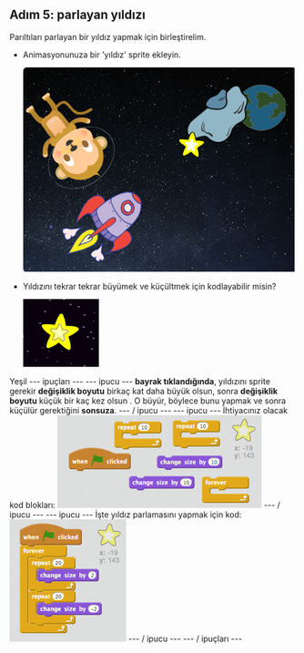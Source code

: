 ## Adım 5: parlayan yıldızı

Parıltıları parlayan bir yıldız yapmak için birleştirelim.

+ Animasyonunuza bir 'yıldız' sprite ekleyin.
    
    ![Yıldız sprite ekleme](images/space-star-sprite.png)

+ Yıldızını tekrar tekrar büyümek ve küçültmek için kodlayabilir misin?
    
    ![Parlayan bir yıldızı test etme](images/space-star-test.png)

Yeşil \--- ipuçları \--- \--- ipucu \--- **bayrak tıklandığında**, yıldızını sprite gerekir **değişiklik boyutu** birkaç kat daha büyük olsun, sonra **değişiklik boyutu** küçük bir kaç kez olsun . O büyür, böylece bunu yapmak ve sonra küçülür gerektiğini **sonsuza**. \--- / ipucu \--- \--- ipucu \--- İhtiyacınız olacak kod blokları: ![Blocks for a shining star](images/space-star-blocks.png) \--- / ipucu \--- \--- ipucu \--- İşte yıldız parlamasını yapmak için kod: ![Code for a shining star](images/space-star-code.png) \--- / ipucu \--- \--- / ipuçları \---